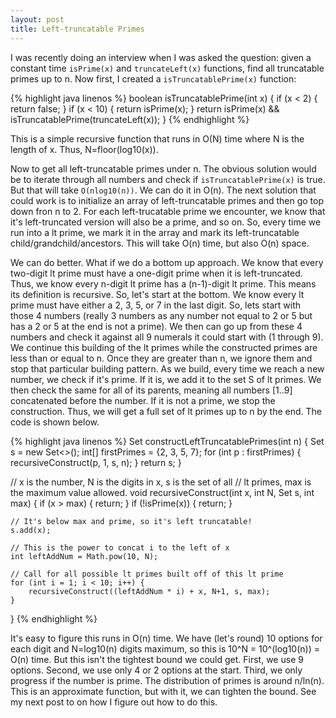 ```yaml
---
layout: post
title: Left-truncatable Primes
---
```


I was recently doing an interview when I was asked the question: given a constant time `isPrime(x)` and `truncateLeft(x)` functions, find all truncatable primes up to n. Now first, I created a `isTruncatablePrime(x)` function:

{% highlight java linenos %}
boolean isTruncatablePrime(int x) {
    if (x < 2) {
        return false;
    }
    if (x < 10) {
        return isPrime(x);
    }
    return isPrime(x) && isTruncatablePrime(truncateLeft(x));
}
{% endhighlight %}

This is a simple recursive function that runs in O(N) time where N is the length of x. Thus, N=floor(log10(x)).

Now to get all left-truncatable primes under n. The obvious solution would be to iterate through all numbers and check if `isTruncatablePrime(x)` is true. But that will take `O(nlog10(n))`. We can do it in O(n). The next solution that could work is to initialize an array of left-truncatable primes and then go top down fron n to 2. For each left-trucatable prime we encounter, we know that it's left-truncated version will also be a prime, and so on. So, every time we run into a lt prime, we mark it in the array and mark its left-truncatable child/grandchild/ancestors. This will take O(n) time, but also O(n) space.

We can do better. What if we do a bottom up approach. We know that every two-digit lt prime must have a one-digit prime when it is left-truncated. Thus, we know every n-digit lt prime has a (n-1)-digit lt prime. This means its definition is recursive. So, let's start at the bottom. We know every lt prime must have either a 2, 3, 5, or 7 in the last digit. So, lets start with those 4 numbers (really 3 numbers as any number not equal to 2 or 5 but has a 2 or 5 at the end is not a prime). We then can go up from these 4 numbers and check it against all 9 numerals it could start with (1 through 9). We continue this building of the lt primes while the constructed primes are less than or equal to n. Once they are greater than n, we ignore them and stop that particular building pattern. As we build, every time we reach a new number, we check if it's prime. If it is, we add it to the set S of lt primes. We then check the same for all of its parents, meaning all numbers [1..9] concatenated before the number. If it is not a prime, we stop the construction. Thus, we will get a full set of lt primes up to n by the end. The code is shown below.

{% highlight java linenos %}
Set constructLeftTruncatablePrimes(int n) {
    Set<Integer> s = new Set<>();
    int[] firstPrimes = {2, 3, 5, 7};
    for (int p : firstPrimes) {
        recursiveConstruct(p, 1, s, n);
    }
    return s;
}

// x is the number, N is the digits in x, s is the set of all
// lt primes, max is the maximum value allowed.
void recursiveConstruct(int x, int N, Set s, int max) {
    if (x > max) {
        return;
    }
    if (!isPrime(x)) {
        return;
    }

    // It's below max and prime, so it's left truncatable!
    s.add(x);

    // This is the power to concat i to the left of x
    int leftAddNum = Math.pow(10, N);

    // Call for all possible lt primes built off of this lt prime
    for (int i = 1; i < 10; i++) {
        recursiveConstruct((leftAddNum * i) + x, N+1, s, max);
    }
}
{% endhighlight %}


It's easy to figure this runs in O(n) time. We have (let's round) 10 options for each digit and N=log10(n) digits maximum, so this is 10^N = 10^(log10(n)) = O(n) time. But this isn't the tightest bound we could get. First, we use 9 options. Second, we use only 4 or 2 options at the start. Third, we only progress if the number is prime. The distribution of primes is around n/ln(n). This is an approximate function, but with it, we can tighten the bound. See my next post to on how I figure out how to do this.
